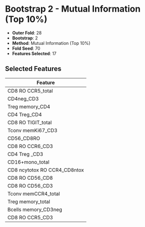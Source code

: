 # Bootstrap 2 - Mutual Information (Top 10%)

- **Outer Fold**: 28
- **Bootstrap**: 2
- **Method**: Mutual Information (Top 10%)
- **Fold Seed**: 70
- **Features Selected**: 17

## Selected Features

| Feature |
|---------|
| CD8 RO CCR5_total |
| CD4neg_CD3 |
| Treg memory_CD4 |
| CD4 Treg_CD4 |
| CD8 RO TIGIT_total |
| Tconv memKi67_CD3 |
| CD56_CD8RO |
| CD8 RO CCR6_CD3 |
| CD4 Treg _CD3 |
| CD16+mono_total |
| CD8 ncytotox RO CCR4_CD8ntox |
| CD8 RO CD56_CD8 |
| CD8 RO CD56_CD3 |
| Tconv memCCR4_total |
| Treg memory_total |
| Bcells memory_CD3neg |
| CD8 RO CCR5_CD3 |
